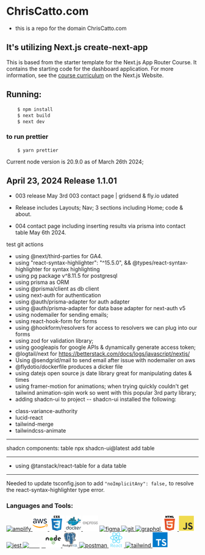 # ChrisCatto.com

- this is a repo for the domain ChrisCatto.com

## It's utilizing Next.js create-next-app

This is based from the starter template for the Next.js App Router Course. It contains the starting code for the dashboard application. For more information, see the [course curriculum](https://nextjs.org/learn) on the Next.js Website.

## Running:

```
    $ npm install
    $ next build
    $ next dev
```

### to run prettier

```
    $ yarn prettier
```

Current node version is 20.9.0 as of March 26th 2024;

## April 23, 2024 Release 1.1.01

- 003 release May 3rd 003 contact page | gridsend & fly.io udated

* Release includes Layouts; Nav; 3 sections including Home; code & about.

- 004 contact page including inserting results via prisma into contact table May 6th 2024.

test git actions

- using @next/third-parties for GA4.
- using "react-syntax-highlighter": "^15.5.0", && @types/react-syntax-highlighter for syntax highlighting
- using pg package v^8.11.5 for postgresql
- using prisma as ORM
- using @prisma/client as db client
- using next-auth for authentication
- using @auth/prisma-adapter for auth adapter
- using @auth/prisma-adapter for data base adapter for next-auth v5
- using nodemailer for sending emails;
- using react-hook-form for forms
- using @hookform/resolvers for access to resolvers we can plug into our forms
- using zod for validation library;
- using googleapis for google APIs & dynamically generate access token;
- @logtail/next for https://betterstack.com/docs/logs/javascript/nextjs/
- Using @sendgrid/mail to send email after issue with nodemailer on aws
- @flydotio/dockerfile produces a dicker file
- using datejs open source js date library great for manipulating dates & times
- using framer-motion for animations; when trying quickly couldn't get tailwind animation-spin work so went with this popular 3rd party library;
- adding shadcn-ui to project
  -- shadcn-ui installed the following:

* class-variance-authority
* lucid-react
* tailwind-merge
* tailwindcss-animate

---- 
shadcn components: 
table npx shadcn-ui@latest add table

---
- using @tanstack/react-table for a data table






-------------------------

Needed to update tsconfig.json to add `"noImplicitAny": false,` to resolve the react-syntax-highlighter type error.

<h3 align="left">Languages and Tools:</h3>
<p align="left"> 
    <a href="https://aws.amazon.com/amplify/" target="_blank" rel="noreferrer"> <img src="https://docs.amplify.aws/assets/logo-dark.svg" alt="amplify" width="40" height="40"/> </a> 
    <a href="https://aws.amazon.com" target="_blank" rel="noreferrer"> <img src="https://raw.githubusercontent.com/devicons/devicon/master/icons/amazonwebservices/amazonwebservices-original-wordmark.svg" alt="aws" width="40" height="40"/> </a> 
    <a href="https://www.w3schools.com/css/" target="_blank" rel="noreferrer"> <img src="https://raw.githubusercontent.com/devicons/devicon/master/icons/css3/css3-original-wordmark.svg" alt="css3" width="40" height="40"/> </a> 
    <a href="https://www.docker.com/" target="_blank" rel="noreferrer"> <img src="https://raw.githubusercontent.com/devicons/devicon/master/icons/docker/docker-original-wordmark.svg" alt="docker" width="40" height="40"/> </a> 
    <a href="https://expressjs.com" target="_blank" rel="noreferrer" style="color:white"> <img src="https://raw.githubusercontent.com/devicons/devicon/master/icons/express/express-original-wordmark.svg" alt="express" width="40" height="40" style="color:white; background-color:white;"/> </a> 
    <a href="https://www.figma.com/" target="_blank" rel="noreferrer"> <img src="https://www.vectorlogo.zone/logos/figma/figma-icon.svg" alt="figma" width="40" height="40"/> </a> 
    <a href="https://git-scm.com/" target="_blank" rel="noreferrer"> <img src="https://www.vectorlogo.zone/logos/git-scm/git-scm-icon.svg" alt="git" width="40" height="40"/> </a> 
    <a href="https://graphql.org" target="_blank" rel="noreferrer"> <img src="https://www.vectorlogo.zone/logos/graphql/graphql-icon.svg" alt="graphql" width="40" height="40"/> </a> 
    <a href="https://www.w3.org/html/" target="_blank" rel="noreferrer"> <img src="https://raw.githubusercontent.com/devicons/devicon/master/icons/html5/html5-original-wordmark.svg" alt="html5" width="40" height="40"/> </a> 
    <a href="https://developer.mozilla.org/en-US/docs/Web/JavaScript" target="_blank" rel="noreferrer"> <img src="https://raw.githubusercontent.com/devicons/devicon/master/icons/javascript/javascript-original.svg" alt="javascript" width="40" height="40"/> </a> 
    <a href="https://jestjs.io" target="_blank" rel="noreferrer"> <img src="https://www.vectorlogo.zone/logos/jestjsio/jestjsio-icon.svg" alt="jest" width="40" height="40"/> </a> 
    <a href="https://nextjs.org/" target="_blank" rel="noreferrer"> <img src="https://cdn.worldvectorlogo.com/logos/nextjs-2.svg" alt="nextjs" width="40" height="40" style="color:white"/> </a> 
    <a href="https://nodejs.org" target="_blank" rel="noreferrer"> <img src="https://raw.githubusercontent.com/devicons/devicon/master/icons/nodejs/nodejs-original-wordmark.svg" alt="nodejs" width="40" height="40"/> </a> 
    <a href="https://www.postgresql.org" target="_blank" rel="noreferrer"> <img src="https://raw.githubusercontent.com/devicons/devicon/master/icons/postgresql/postgresql-original-wordmark.svg" alt="postgresql" width="40" height="40"/> </a> 
    <a href="https://postman.com" target="_blank" rel="noreferrer"> <img src="https://www.vectorlogo.zone/logos/getpostman/getpostman-icon.svg" alt="postman" width="40" height="40"/> </a> 
    <a href="https://reactjs.org/" target="_blank" rel="noreferrer"> <img src="https://raw.githubusercontent.com/devicons/devicon/master/icons/react/react-original-wordmark.svg" alt="react" width="40" height="40"/> </a> 
    <a href="https://tailwindcss.com/" target="_blank" rel="noreferrer"> <img src="https://www.vectorlogo.zone/logos/tailwindcss/tailwindcss-icon.svg" alt="tailwind" width="40" height="40"/> </a> 
    <a href="https://www.typescriptlang.org/" target="_blank" rel="noreferrer"> <img src="https://raw.githubusercontent.com/devicons/devicon/master/icons/typescript/typescript-original.svg" alt="typescript" width="40" height="40"/> </a> 
</p>
